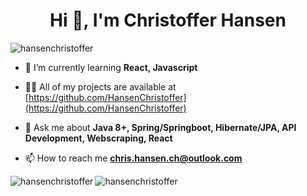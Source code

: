 <h1 align="center">Hi 👋, I'm Christoffer Hansen</h1>
<p align="left"> <img src="https://komarev.com/ghpvc/?username=hansenchristoffer&label=Profile%20views&color=0e75b6&style=flat" alt="hansenchristoffer" /> </p>

- 🌱 I’m currently learning **React, Javascript**

- 👨‍💻 All of my projects are available at [https://github.com/HansenChristoffer](https://github.com/HansenChristoffer)

- 💬 Ask me about **Java 8+, Spring/Springboot, Hibernate/JPA, API Development, Webscraping, React**

- 📫 How to reach me **chris.hansen.ch@outlook.com**

<p><img align="left" src="https://github-readme-stats.vercel.app/api/top-langs?username=hansenchristoffer&show_icons=true&locale=en&layout=compact&theme=radical" alt="hansenchristoffer" /></p>

<p>&nbsp;<img align="left" src="https://github-readme-stats.vercel.app/api?username=hansenchristoffer&show_icons=true&locale=en&theme=radical" alt="hansenchristoffer" /></p>
